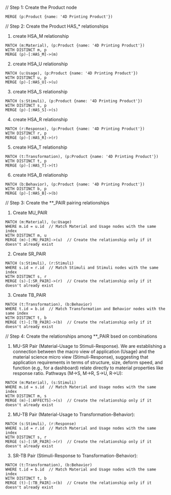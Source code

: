 // Step 1: Create the Product node
```
MERGE (p:Product {name: '4D Printing Product'})
```
// Step 2: Create the Product HAS_* relationships
1. create HSA_M relationship
```
MATCH (m:Material), (p:Product {name: '4D Printing Product'})
WITH DISTINCT m, p
MERGE (p)-[:HAS_M]->(m)
```

2. create HSA_U relationship
```
MATCH (u:Usage), (p:Product {name: '4D Printing Product'})
WITH DISTINCT u, p
MERGE (p)-[:HAS_U]->(u)
```

3. create HSA_S relationship
```
MATCH (s:Stimuli), (p:Product {name: '4D Printing Product'})
WITH DISTINCT s, p
MERGE (p)-[:HAS_S]->(s)
```

4. create HSA_R relationship
```
MATCH (r:Response), (p:Product {name: '4D Printing Product'})
WITH DISTINCT r, p
MERGE (p)-[:HAS_R]->(r)
```

5. create HSA_T relationship
```
MATCH (t:Transformation), (p:Product {name: '4D Printing Product'})
WITH DISTINCT t, p
MERGE (p)-[:HAS_T]->(t)
```

6. create HSA_B relationship
```
MATCH (b:Behavior), (p:Product {name: '4D Printing Product'})
WITH DISTINCT b, p
MERGE (p)-[:HAS_B]->(b)
```

// Step 3: Create the **_PAIR pairing relationships
1. Create MU_PAIR
```
MATCH (m:Material), (u:Usage)
WHERE m.id = u.id  // Match Material and Usage nodes with the same index
WITH DISTINCT m, u
MERGE (m)-[:MU_PAIR]->(u)  // Create the relationship only if it doesn't already exist
```
2. Create SR_PAIR
```
MATCH (s:Stimuli), (r:Stimuli)
WHERE s.id = r.id  // Match Stimuli and Stimuli nodes with the same index
WITH DISTINCT s, r
MERGE (s)-[:SR_PAIR]->(r)  // Create the relationship only if it doesn't already exist
```
3. Create TB_PAIR
```
MATCH (t:Transformation), (b:Behavior)
WHERE t.id = b.id  // Match Transformation and Behavior nodes with the same index
WITH DISTINCT t, b
MERGE (t)-[:TB_PAIR]->(b)  // Create the relationship only if it doesn't already exist
```
// Step 4: Create the relationships among **_PAIR bsed on combinations
1. MU-SR Pair (Material-Usage to Stimuli-Response).
We are establishing a connection between the macro view of application (Usage) and the material science micro view (Stimuli-Response), suggesting that application requirements in terms of structure, size, deform speed, and function (e.g., for a dashboard) relate directly to material properties like response ratio.
Pathways (M->S, M->R, S->U, R->U):
```
MATCH (m:Material), (s:Stimuli)
WHERE m.id = s.id  // Match Material and Usage nodes with the same index
WITH DISTINCT m, s
MERGE (m)-[:AFFECTS]->(s)  // Create the relationship only if it doesn't already exist
```
2. MU-TB Pair (Material-Usage to Transformation-Behavior):
```
MATCH (s:Stimuli), (r:Response)
WHERE s.id = r.id  // Match Material and Usage nodes with the same index
WITH DISTINCT s, r
MERGE (s)-[:SR_PAIR]->(r)  // Create the relationship only if it doesn't already exist
```
3. SR-TB Pair (Stimuli-Response to Transformation-Behavior):
```
MATCH (t:Transformation), (b:Behavior)
WHERE t.id = b.id  // Match Material and Usage nodes with the same index
WITH DISTINCT t, b
MERGE (t)-[:TB_PAIR]->(b)  // Create the relationship only if it doesn't already exist
```

